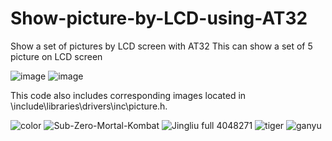 # Show-picture-by-LCD-using-AT32
Show a set of pictures by LCD screen with AT32
This can show a set of 5 picture on LCD screen

![image](https://github.com/thientam123698745/Show-picture-by-LCD-using-AT32/assets/83760453/e1aa290d-7aa8-47b3-bf3a-40c8ad5c2f4d)
![image](https://github.com/thientam123698745/Show-picture-and-string-by-LCD-using-AT32/assets/83760453/9d4af0e1-36ee-4642-986a-008572561bf8)

This code also includes corresponding images located in \include\libraries\drivers\inc\picture.h.

![color](https://github.com/thientam123698745/Show-picture-and-string-by-LCD-using-AT32/assets/83760453/35cf754c-86d2-411a-8bd5-51fd90c72cc1)
![Sub-Zero-Mortal-Kombat](https://github.com/thientam123698745/Show-picture-and-string-by-LCD-using-AT32/assets/83760453/a7904c44-3343-4206-a93a-2fbcb305c701)
![Jingliu full 4048271](https://github.com/thientam123698745/Show-picture-and-string-by-LCD-using-AT32/assets/83760453/bb3b5c1c-9026-42b9-94bd-870069515010)
![tiger](https://github.com/thientam123698745/Show-picture-and-string-by-LCD-using-AT32/assets/83760453/5a77348d-8177-438e-bd51-d09e36b39f6b)
![ganyu](https://github.com/thientam123698745/Show-picture-and-string-by-LCD-using-AT32/assets/83760453/45b58c34-5125-496b-abdd-4a10411ac4fc)
